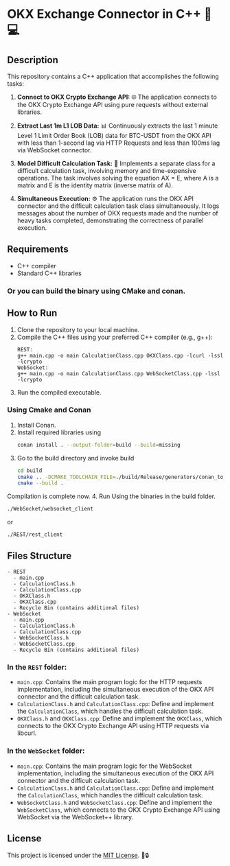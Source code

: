 # OKX Exchange Connector in C++ 💼💻

## Description
This repository contains a C++ application that accomplishes the following tasks:

1. **Connect to OKX Crypto Exchange API:** 🌐 The application connects to the OKX Crypto Exchange API using pure requests without external libraries.

2. **Extract Last 1m L1 LOB Data:** 📊 Continuously extracts the last 1 minute Level 1 Limit Order Book (LOB) data for BTC-USDT from the OKX API with less than 1-second lag via HTTP Requests and less than 100ms lag via WebSocket connector.

3. **Model Difficult Calculation Task:** 🧮 Implements a separate class for a difficult calculation task, involving memory and time-expensive operations. The task involves solving the equation AX = E, where A is a matrix and E is the identity matrix (inverse matrix of A).

4. **Simultaneous Execution:** ⚙️ The application runs the OKX API connector and the difficult calculation task class simultaneously. It logs messages about the number of OKX requests made and the number of heavy tasks completed, demonstrating the correctness of parallel execution.

## Requirements
- C++ compiler
- Standard C++ libraries

### Or you can build the binary using CMake and conan.

## How to Run
1. Clone the repository to your local machine.
2. Compile the C++ files using your preferred C++ compiler (e.g., g++):
     ```
     REST:
     g++ main.cpp -o main CalculationClass.cpp OKXClass.cpp -lcurl -lssl -lcrypto
     WebSocket:
     g++ main.cpp -o main CalculationClass.cpp WebSocketClass.cpp -lssl -lcrypto
     ```
4. Run the compiled executable.

### Using Cmake and Conan
1. Install Conan.
2. Install required libraries using
    ```bash
    conan install . --output-folder=build --build=missing
    ```
3. Go to the build directory and invoke build
    ```bash
    cd build
    cmake .. -DCMAKE_TOOLCHAIN_FILE=./build/Release/generators/conan_toolchain.cmake -DCMAKE_BUILD_TYPE=Release
    cmake --build . 
    ```
  Compilation is complete now.
4. Run Using the binaries in the build folder.
  ```bash
  ./WebSocket/websocket_client 
  ```
  or
  ```bash
  ./REST/rest_client
  ```


## Files Structure
```
- REST
  - main.cpp
  - CalculationClass.h
  - CalculationClass.cpp
  - OKXClass.h
  - OKXClass.cpp
  - Recycle Bin (contains additional files)
- WebSocket
  - main.cpp
  - CalculationClass.h
  - CalculationClass.cpp
  - WebSocketClass.h
  - WebSocketClass.cpp
  - Recycle Bin (contains additional files)
```
### In the `REST` folder:
- `main.cpp`: Contains the main program logic for the HTTP requests implementation, including the simultaneous execution of the OKX API connector and the difficult calculation task.
- `CalculationClass.h` and `CalculationClass.cpp`: Define and implement the `CalculationClass`, which handles the difficult calculation task.
- `OKXClass.h` and `OKXClass.cpp`: Define and implement the `OKXClass`, which connects to the OKX Crypto Exchange API using HTTP requests via libcurl.

### In the `WebSocket` folder:
- `main.cpp`: Contains the main program logic for the WebSocket implementation, including the simultaneous execution of the OKX API connector and the difficult calculation task.
- `CalculationClass.h` and `CalculationClass.cpp`: Define and implement the `CalculationClass`, which handles the difficult calculation task.
- `WebSocketClass.h` and `WebSocketClass.cpp`: Define and implement the `WebSocketClass`, which connects to the OKX Crypto Exchange API using WebSocket via the WebSocket++ library.

## License
This project is licensed under the [MIT License](LICENSE). 📜🔒

